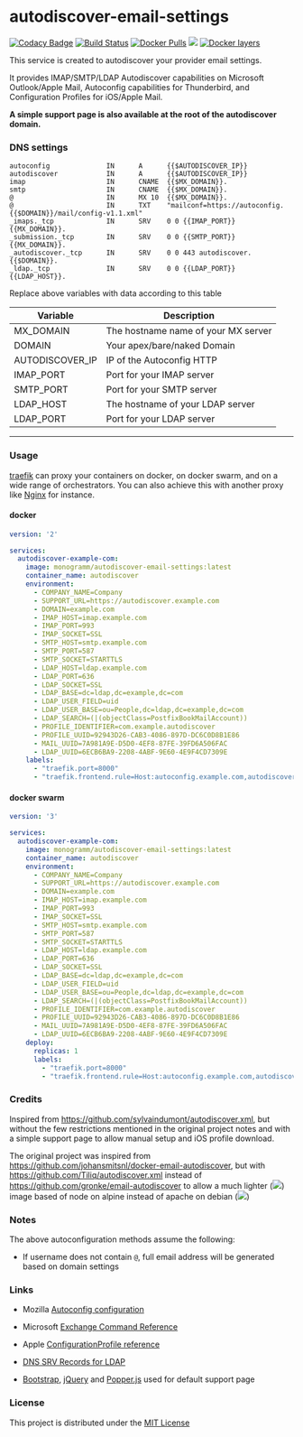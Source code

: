 # autodiscover-email-settings

[![Codacy Badge](https://api.codacy.com/project/badge/Grade/a5834e52e85a45069b224d5517ec3113)](https://app.codacy.com/gh/Monogramm/autodiscover-email-settings?utm_source=github.com&utm_medium=referral&utm_content=Monogramm/autodiscover-email-settings&utm_campaign=Badge_Grade_Dashboard)
[![Build Status](https://travis-ci.org/Monogramm/autodiscover-email-settings.svg)](https://travis-ci.org/Monogramm/autodiscover-email-settings)
[![Docker Pulls](https://img.shields.io/docker/pulls/monogramm/autodiscover-email-settings.svg)](https://hub.docker.com/r/monogramm/autodiscover-email-settings/)
[![](https://images.microbadger.com/badges/version/monogramm/autodiscover-email-settings.svg)](https://microbadger.com/images/monogramm/autodiscover-email-settings)
[![Docker layers](https://images.microbadger.com/badges/image/monogramm/autodiscover-email-settings.svg)](https://microbadger.com/images/monogramm/autodiscover-email-settings)

This service is created to autodiscover your provider email settings.

It provides IMAP/SMTP/LDAP Autodiscover capabilities on Microsoft Outlook/Apple Mail, Autoconfig capabilities for Thunderbird, and Configuration Profiles for iOS/Apple Mail.

**A simple support page is also available at the root of the autodiscover domain.**

### DNS settings

```
autoconfig              IN      A      {{$AUTODISCOVER_IP}}
autodiscover            IN      A      {{$AUTODISCOVER_IP}}
imap                    IN      CNAME  {{$MX_DOMAIN}}.
smtp                    IN      CNAME  {{$MX_DOMAIN}}.
@                       IN      MX 10  {{$MX_DOMAIN}}.
@                       IN      TXT    "mailconf=https://autoconfig.{{$DOMAIN}}/mail/config-v1.1.xml"
_imaps._tcp             IN      SRV    0 0 {{IMAP_PORT}} {{MX_DOMAIN}}.
_submission._tcp        IN      SRV    0 0 {{SMTP_PORT}} {{MX_DOMAIN}}.
_autodiscover._tcp      IN      SRV    0 0 443 autodiscover.{{$DOMAIN}}.
_ldap._tcp              IN      SRV    0 0 {{LDAP_PORT}} {{LDAP_HOST}}.
```

Replace above variables with data according to this table

| Variable        | Description                         |
| --------------- | ----------------------------------- |
| MX_DOMAIN       | The hostname name of your MX server |
| DOMAIN          | Your apex/bare/naked Domain         |
| AUTODISCOVER_IP | IP of the Autoconfig HTTP           |
| IMAP_PORT       | Port for your IMAP server           |
| SMTP_PORT       | Port for your SMTP server           |
| LDAP_HOST       | The hostname of your LDAP server    |
| LDAP_PORT       | Port for your LDAP server           |

---

### Usage

[traefik](https://github.com/containous/traefik) can proxy your containers on docker, on docker swarm, and on a wide range of orchestrators.
You can also achieve this with another proxy like [Nginx](https://www.nginx.com/) for instance.

#### docker

```yaml
version: '2'

services:
  autodiscover-example-com:
    image: monogramm/autodiscover-email-settings:latest
    container_name: autodiscover
    environment:
      - COMPANY_NAME=Company
      - SUPPORT_URL=https://autodiscover.example.com
      - DOMAIN=example.com
      - IMAP_HOST=imap.example.com
      - IMAP_PORT=993
      - IMAP_SOCKET=SSL
      - SMTP_HOST=smtp.example.com
      - SMTP_PORT=587
      - SMTP_SOCKET=STARTTLS
      - LDAP_HOST=ldap.example.com
      - LDAP_PORT=636
      - LDAP_SOCKET=SSL
      - LDAP_BASE=dc=ldap,dc=example,dc=com
      - LDAP_USER_FIELD=uid
      - LDAP_USER_BASE=ou=People,dc=ldap,dc=example,dc=com
      - LDAP_SEARCH=(|(objectClass=PostfixBookMailAccount))
      - PROFILE_IDENTIFIER=com.example.autodiscover
      - PROFILE_UUID=92943D26-CAB3-4086-897D-DC6C0D8B1E86
      - MAIL_UUID=7A981A9E-D5D0-4EF8-87FE-39FD6A506FAC
      - LDAP_UUID=6ECB6BA9-2208-4ABF-9E60-4E9F4CD7309E
    labels:
      - "traefik.port=8000"
      - "traefik.frontend.rule=Host:autoconfig.example.com,autodiscover.example.com"
```

#### docker swarm

```yaml
version: '3'

services:
  autodiscover-example-com:
    image: monogramm/autodiscover-email-settings:latest
    container_name: autodiscover
    environment:
      - COMPANY_NAME=Company
      - SUPPORT_URL=https://autodiscover.example.com
      - DOMAIN=example.com
      - IMAP_HOST=imap.example.com
      - IMAP_PORT=993
      - IMAP_SOCKET=SSL
      - SMTP_HOST=smtp.example.com
      - SMTP_PORT=587
      - SMTP_SOCKET=STARTTLS
      - LDAP_HOST=ldap.example.com
      - LDAP_PORT=636
      - LDAP_SOCKET=SSL
      - LDAP_BASE=dc=ldap,dc=example,dc=com
      - LDAP_USER_FIELD=uid
      - LDAP_USER_BASE=ou=People,dc=ldap,dc=example,dc=com
      - LDAP_SEARCH=(|(objectClass=PostfixBookMailAccount))
      - PROFILE_IDENTIFIER=com.example.autodiscover
      - PROFILE_UUID=92943D26-CAB3-4086-897D-DC6C0D8B1E86
      - MAIL_UUID=7A981A9E-D5D0-4EF8-87FE-39FD6A506FAC
      - LDAP_UUID=6ECB6BA9-2208-4ABF-9E60-4E9F4CD7309E
    deploy:
      replicas: 1
      labels:
        - "traefik.port=8000"
        - "traefik.frontend.rule=Host:autoconfig.example.com,autodiscover.example.com"
```

### Credits

Inspired from https://github.com/sylvaindumont/autodiscover.xml, but without the few restrictions mentioned in the original project notes and with a simple support page to allow manual setup and iOS profile download.

The original project was inspired from https://github.com/johansmitsnl/docker-email-autodiscover, but with https://github.com/Tiliq/autodiscover.xml instead of https://github.com/gronke/email-autodiscover to allow a much lighter ([![](https://images.microbadger.com/badges/image/weboaks/autodiscover-email-settings.svg)](https://microbadger.com/images/weboaks/autodiscover-email-settings)) image based of node on alpine instead of apache on debian ([![](https://images.microbadger.com/badges/image/jsmitsnl/docker-email-autodiscover.svg)](https://microbadger.com/images/jsmitsnl/docker-email-autodiscover))

### Notes

The above autoconfiguration methods assume the following:

* If username does not contain `@`, full email address will be generated based on domain settings

### Links

* Mozilla [Autoconfig configuration](https://developer.mozilla.org/en-US/docs/Mozilla/Thunderbird/Autoconfiguration/FileFormat/HowTo)
* Microsoft [Exchange Command Reference](https://docs.microsoft.com/en-us/openspecs/exchange_server_protocols/ms-ascmd/1a3490f1-afe1-418a-aa92-6f630036d65a)
* Apple [ConfigurationProfile reference](https://developer.apple.com/library/archive/featuredarticles/iPhoneConfigurationProfileRef/index.html)
* [DNS SRV Records for LDAP](https://github.com/doctorjbeam/LDAPAutoDiscover)

* [Bootstrap](https://getbootstrap.com/), [jQuery](https://jquery.com/) and [Popper.js](https://popper.js.org/) used for default support page

### License

This project is distributed under the [MIT License](LICENSE)
